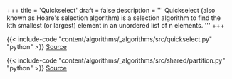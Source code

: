 +++
title = 'Quickselect'
draft = false
description =  '''
Quickselect (also known as Hoare's selection algorithm) is a selection
algorithm to find the kth smallest (or largest) element in an unordered list of
n elements.
'''
+++

{{< include-code "content/algorithms/_algorithms/src/quickselect.py" "python" >}}
[Source](https://github.com/grind-rip/algorithms/blob/master/src/quickselect.py)

{{< include-code "content/algorithms/_algorithms/src/shared/partition.py" "python" >}}
[Source](https://github.com/grind-rip/algorithms/blob/master/src/shared/partition.py)
